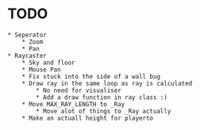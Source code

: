 # TODO
    * Seperator
        * Zoom
        * Pan
    * Raycaster
        * Sky and floor
        * Mouse Pan
        * Fix stuck into the side of a wall bug
        * Draw ray in the same loop as ray is calculated
            * No need for visualiser
            * Add a draw function in ray class :)
        * Move MAX_RAY_LENGTH to _Ray
            * Move alot of things to _Ray actually
        * Make an actuall height for playerto
